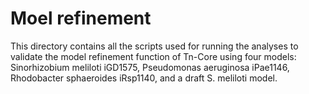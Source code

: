 # Moel refinement

This directory contains all the scripts used for running the analyses to validate the model refinement function of Tn-Core using four models: Sinorhizobium meliloti iGD1575, Pseudomonas aeruginosa iPae1146, Rhodobacter sphaeroides iRsp1140, and a draft S. meliloti model.
